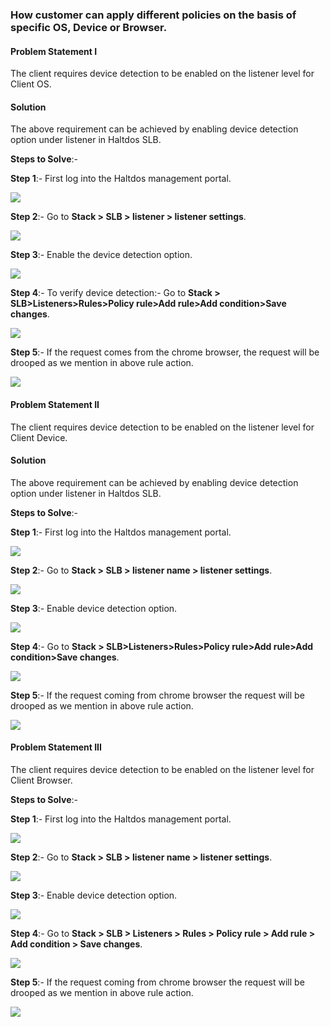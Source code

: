 ### **How customer can apply different policies on the basis of specific OS, Device or Browser**.

#### **Problem Statement I**

The client requires device detection to be enabled on the listener level for Client OS.

#### **Solution**

The above requirement can be achieved by enabling device detection option under listener in Haltdos SLB.

**Steps to Solve**:-

**Step 1**:- First log into the Haltdos management portal.

![](/img/adc/kb/adc16.1.png)

**Step 2**:- Go to **Stack > SLB > listener > listener settings**.

![](/img/adc/kb/adc16.2.png)

**Step 3**:- Enable the device detection option.

![](/img/adc/kb/adc16.3.png)

**Step 4**:- To verify device detection:- Go to **Stack > SLB>Listeners>Rules>Policy rule>Add rule>Add condition>Save changes**.

![](/img/adc/kb/adc16.4.png)

**Step 5**:- If the request comes from the chrome browser, the request will be drooped as we mention in above rule action.

![](/img/adc/kb/adc16.5.png)

#### **Problem Statement II**

The client requires device detection to be enabled on the listener level for Client Device.

#### **Solution**

The above requirement can be achieved by enabling device detection option under listener in Haltdos SLB.

**Steps to Solve**:-

**Step 1**:- First log into the Haltdos management portal.

![](/img/adc/kb/adc16.6.png)

**Step 2**:- Go to **Stack > SLB > listener name > listener settings**.

![](/img/adc/kb/adc16.7.png)

**Step 3**:- Enable device detection option.  

![](/img/adc/kb/adc16.8.png)

**Step 4**:- Go to **Stack > SLB>Listeners>Rules>Policy rule>Add rule>Add condition>Save changes**.

![](/img/adc/kb/adc16.9.png)

**Step 5**:- If the request coming from chrome browser the request will be drooped as we mention in above rule action.

![](/img/adc/kb/adc16.10.png)

#### **Problem Statement III**

The client requires device detection to be enabled on the listener level for Client Browser.

**Steps to Solve**:-

**Step 1**:- First log into the Haltdos management portal.

![](/img/adc/kb/adc16.11.png)

**Step 2**:- Go to **Stack > SLB > listener name > listener settings**.

![](/img/adc/kb/adc16.12.png)

**Step 3**:- Enable device detection option.

![](/img/adc/kb/adc16.13.png)

**Step 4**:- Go to **Stack > SLB > Listeners > Rules > Policy rule > Add rule > Add condition > Save changes**.

![](/img/adc/kb/adc16.14.png)

**Step 5**:- If the request coming from chrome browser the request will be drooped as we mention in above rule action. 

![](/img/adc/kb/adc16.15.png)